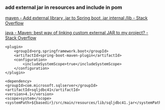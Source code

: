 ### add external jar in resources and include in pom

[maven - Add external library .jar to Spring boot .jar internal /lib - Stack Overflow](https://stackoverflow.com/questions/30207842/add-external-library-jar-to-spring-boot-jar-internal-lib "maven - Add external library .jar to Spring boot .jar internal /lib - Stack Overflow")

[java - Maven: best way of linking custom external JAR to my project? - Stack Overflow](https://stackoverflow.com/questions/5692256/maven-best-way-of-linking-custom-external-jar-to-my-project/45120371 "java - Maven: best way of linking custom external JAR to my project? - Stack Overflow")


```
<plugin>
    <groupId>org.springframework.boot</groupId>
    <artifactId>spring-boot-maven-plugin</artifactId>
    <configuration>
        <includeSystemScope>true</includeSystemScope>
    </configuration>
</plugin>

<dependency>
<groupId>com.microsoft.sqlserver</groupId>
<artifactId>sqljdbc41</artifactId>
<version>4.1</version>
<scope>system</scope>
<systemPath>${basedir}/src/main/resources/lib/sqljdbc41.jar</systemPath>
```
